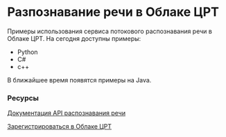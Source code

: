 # Разпознавание речи в Облаке ЦРТ
Примеры использования сервиса потокового распознавания речи в Облаке ЦРТ. На сегодня доступны примеры:
- Python
- C#
- c++

В ближайшее время появятся примеры на Java.


### Ресурсы
[Документация API распознавания речи](https://asr.cp.speechpro.com/docs)

[Зарегистрироваться в Облаке ЦРТ](https://cp.speechpro.com/home)

